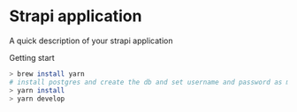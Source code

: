 # Strapi application

A quick description of your strapi application

Getting start

```bash
> brew install yarn
# install postgres and create the db and set username and password as mentioned in config/environments/development/database.js file
> yarn install
> yarn develop

```